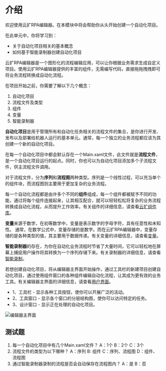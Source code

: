 # 介绍
欢迎使用云扩RPA编辑器。在本模块中将会帮助你从头开始创建一个自动化项目。

在此单元中，你将学习到：
- 关于自动化项目相关的基本概念
- 如何基于智能录制器创建自动化项目

云扩RPA编辑器是一个图形化的流程编辑应用，可以让你根据业务需求生成自定义项目。使用云扩RPA编辑器提供的丰富的组件，无需编写代码，直接拖拖拽拽即可将业务流程转换成自动化流程。

在项目开始之前，你需要了解以下几个概念：
1. 自动化项目
2. 流程文件及类型
3. 组件
4. 变量
5. 智能录制器

**自动化项目**是用于管理所有和自动化任务相关的流程文件的集合，是你进行开发、发布以及部署给机器人运行的基本单元。通常，每一个独立的业务流程都应该为其创建一个新的自动化项目。

在每一个自动化项目中都会默认存在一个Main.xaml文件，此文件就是**流程文件**，是一个自动化项目运行的起点。同时，你也可以为自动化项目添加多个子流程文件，供主流程文件调用。

对于流程文件，分为**序列**和**流程图**两种类型。序列是一个线性过程，可以充当单个的组件块，而流程图则主要用于更加复杂的业务流程。

每一个自动化流程都是由许多个不同的**组件**组成，每一个组件都被赋予不同的功能，通过将每个组件连接起来，让其相互配合，就可以轻轻松松将复杂的业务流程转换成自动化流程，从而提升工作效率。有关组件的详细信息，请查看[云扩组件库](https://academy.encoo.com/zh-cn/wiki/Activities/ComponentsIntroduction.md)。

**变量**来源于数学，在初等数学中，变量是表示数字的字母字符，具有任意性和未知性。
通常，在数学公式中，变量存储的是数字。而在云扩RPA编辑器中，变量存储的是各种类型的值，其主要用于数据传递。有关变量的详细信息，请查看[变量](https://academy.encoo.com/zh-cn/wiki/Studio/Variables/Variables.md)。

**智能录制器**的存在，为你在自动化业务流程时节省了大量时间，它可以轻松地在屏幕上捕捉用户操作将其转换为一个序列存储下来。有关录制器的详细信息，请查看[智能录制](https://academy.encoo.com/zh-cn/wiki/Studio/Recording/Recording.md)。

若想创建自动化项目，将从编辑器主界面开始操作，通过工具栏的新建项目创建自动化项目，通过使用组件窗口的各种组件编辑自动化流程，让其成为更有效的业务工具。有关编辑器主界面的详细信息，请查看[用户界面](https://academy.encoo.com/zh-cn/wiki/Studio/Introduction/TheUserInterface.md)。
- 1、工具栏 - 显示各种工具按钮，使你可以开展广泛的活动。
- 2、工具窗口 - 显示各个窗口的分层结构图，使你可以访问特定的任务。
- 3、设计窗口 - 显示正在处理的自动化项目。

![编辑器主界面](https://docimages.blob.core.chinacloudapi.cn/images/Studio/userInterface/mainInterface.PNG)

## 测试题

1. 每一个自动化项目中有几个Main.xaml文件？
A：1个
B：2个
C：3个
2. 流程文件的类型为以下哪种？
A：序列
B: 组件
C：序列、流程图
D：组件、流程图
3. 通过智能录制器录制的流程是否会自动保存在流程图内？
A：是
B：否
